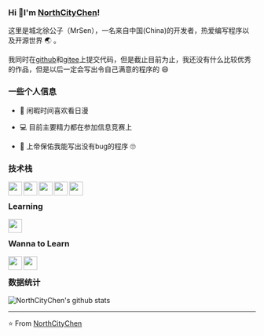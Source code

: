 ### Hi 👋I'm [NorthCityChen](https://grimoire.cn)!

这里是城北徐公子（MrSen），一名来自中国(China)的开发者，热爱编写程序以及开源世界 :earth_asia: 。

我同时在[github](https://github.com/NorthCityChen)和[gitee](https://gitee.com/NorthCityChen)上提交代码，但是截止目前为止，我还没有什么比较优秀的作品，但是以后一定会写出令自己满意的程序的 :smile:

### 一些个人信息

- :tada: 闲暇时间喜欢看日漫

- :computer: 目前主要精力都在参加信息竞赛上

- :bug: 上帝保佑我能写出没有bug的程序 :roll_eyes:


### 技术栈

<img align="left" width="28px" src="https://cdn.jsdelivr.net/npm/simple-icons@v3/icons/python.svg" />
<img align="left" width="28px" src="https://cdn.jsdelivr.net/npm/simple-icons@v3/icons/cplusplus.svg" />
<img align="left" width="28px" src="https://cdn.jsdelivr.net/npm/simple-icons@v3/icons/node-dot-js.svg" />
<img align="left" width="28px" src="https://cdn.jsdelivr.net/npm/simple-icons@v3/icons/java.svg" />
<img align="left" width="28px" src="https://cdn.jsdelivr.net/npm/simple-icons@v3/icons/vue-dot-js.svg" />
<br>

### Learning

<img align="left" width="28px" src="https://cdn.jsdelivr.net/npm/simple-icons@v3/icons/mysql.svg" />
<br>

### Wanna to Learn

<img align="left" width="28px" src="https://cdn.jsdelivr.net/npm/simple-icons@v3/icons/dart.svg" />
<img align="left" width="28px" src="https://cdn.jsdelivr.net/npm/simple-icons@v3/icons/redis.svg" />
<br>

### 数据统计

![NorthCityChen's github stats](https://github-readme-stats.vercel.app/api?username=NorthCityChen&show_icons=true)

----

:star: From [NorthCityChen](https://grimoire.cn)
